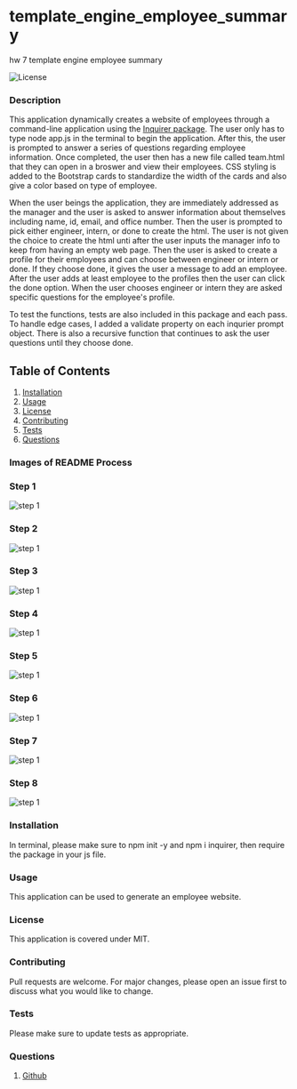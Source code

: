 # template_engine_employee_summary
hw 7 template engine employee summary 


![License](https://img.shields.io/badge/License-MIT-yellow.svg)

### Description
This application dynamically creates a website of employees through a command-line application using the [Inquirer package](https://www.npmjs.com/package/inquirer). The user only has to type node app.js in the terminal to begin the application. After this, the user is prompted to answer a series of questions regarding employee information. Once completed, the user then has a new file called team.html that they can open in a broswer and view their employees. CSS styling is added to the Bootstrap cards to standardize the width of the cards and also give a color based on type of employee. 

When the user beings the application, they are immediately addressed as the manager and the user is asked to answer information about themselves including name, id, email, and office number. Then the user is prompted to pick either engineer, intern, or done to create the html. The user is not given the choice to create the html unti after the user inputs the manager info to keep from having an empty web page. Then the user is asked to create a profile for their employees and can choose between engineer or intern or done. If they choose done, it gives the user a message to add an employee. After the user adds at least employee to the profiles then the user can click the done option. When the user chooses engineer or intern they are asked specific questions for the employee's profile. 

To test the functions, tests are also included in this package and each pass. To handle edge cases, I added a validate property on each inqurier prompt object. There is also a recursive function that continues to ask the user questions until they choose done. 

    
## Table of Contents
1. [Installation](#installation)
2. [Usage](#usage)
3. [License](#license)
4. [Contributing](#contributing)
5. [Tests](#tests)
6. [Questions](#questions)

### Images of README Process

### Step 1

![step 1](assets/step1.png)

### Step 2

![step 1](assets/step2.png)

### Step 3

![step 1](assets/step3.png)

### Step 4

![step 1](assets/step4.png)

### Step 5

![step 1](assets/step5.png)

### Step 6

![step 1](assets/step6.png)

### Step 7

![step 1](assets/step7.png)

### Step 8

![step 1](assets/step8.png)


### Installation
In terminal, please make sure to npm init -y and npm i inquirer, then require the package in your js file. 

### Usage
This application can be used to generate an employee website. 

### License 

This application is covered under MIT.


### Contributing 
Pull requests are welcome. For major changes, please open an issue first to discuss what you would like to change.

### Tests
Please make sure to update tests as appropriate.


### Questions
1. [Github](nicoleremy95)
    
    